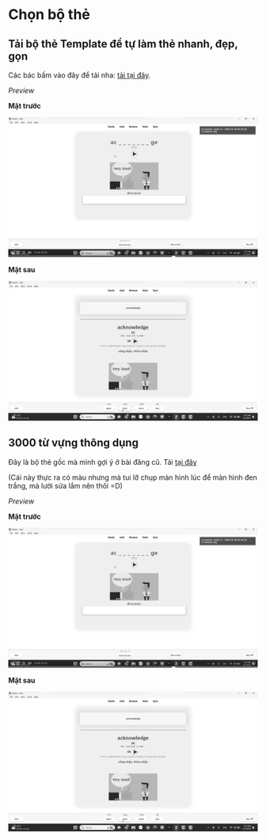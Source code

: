 # Chọn bộ thẻ

## Tải bộ thẻ Template để tự làm thẻ nhanh, đẹp, gọn

Các bác bấm vào đây để tải nha: [tải tại đây](./assets/template.apkg).

_Preview_

**Mặt trước**

![](./assets/3k-front.webp)

**Mặt sau**

![](./assets/3k-back.webp)

## 3000 từ vựng thông dụng

Đây là bộ thẻ gốc mà mình gợi ý ở bài đăng cũ. Tải [tại đây](https://ankivn.com/bo-the/ngoai-ngu/tieng-anh/3000-tu-vung-tieng-anh-thong-dung/)

(Cái này thực ra có màu nhưng mà tui lỡ chụp màn hình lúc để màn hình đen trắng, mà lười sửa lắm nên thôi =D)

_Preview_

**Mặt trước**

![](./assets/3k-front.webp)

**Mặt sau**

![](./assets/3k-back.webp)

